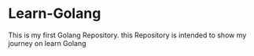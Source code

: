 # Learn-Golang
This is my first Golang Repository. this Repository is intended to show my journey on learn Golang
